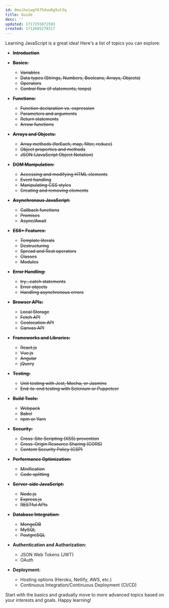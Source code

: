 ```yaml
---
id: 8msiheiwgf675duu6g5ut3q
title: Guide
desc: ''
updated: 1717255872593
created: 1712605278317
---
```


Learning JavaScript is a great idea! Here's a list of topics you can explore:

- ~~**Introduction**~~

- ~~**Basics:**~~
   - ~~Variables~~
   - ~~Data types (Strings, Numbers, Booleans, Arrays, Objects)~~
   - ~~Operators~~
   - ~~Control flow (if statements, loops)~~

- ~~**Functions:**~~
   - ~~Function declaration vs. expression~~
   - ~~Parameters and arguments~~
   - ~~Return statements~~
   - ~~Arrow functions~~

- ~~**Arrays and Objects:**~~
   - ~~Array methods (forEach, map, filter, reduce)~~
   - ~~Object properties and methods~~
   - ~~JSON (JavaScript Object Notation)~~

- ~~**DOM Manipulation:**~~
   - ~~Accessing and modifying HTML elements~~
   - ~~Event handling~~
   - ~~Manipulating CSS styles~~
   - ~~Creating and removing elements~~

- ~~**Asynchronous JavaScript:**~~
   - ~~Callback functions~~
   - ~~Promises~~
   - ~~Async/Await~~

- ~~**ES6+ Features:**~~
   - ~~Template literals~~
   - ~~Destructuring~~
   - ~~Spread and Rest operators~~
   - ~~Classes~~
   - ~~Modules~~

- ~~**Error Handling:**~~
   - ~~try...catch statements~~
   - ~~Error objects~~
   - ~~Handling asynchronous errors~~

- ~~**Browser APIs:**~~
   - ~~Local Storage~~
   - ~~Fetch API~~
   - ~~Geolocation API~~
   - ~~Canvas API~~

- ~~**Frameworks and Libraries:**~~
   - ~~React.js~~
   - ~~Vue.js~~
   - ~~Angular~~
   - ~~jQuery~~

- ~~**Testing:**~~
   - ~~Unit testing with Jest, Mocha, or Jasmine~~
   - ~~End-to-end testing with Selenium or Puppeteer~~

- ~~**Build Tools:**~~
    - ~~Webpack~~
    - ~~Babel~~
    - ~~npm or Yarn~~

- ~~**Security:**~~
    - ~~Cross-Site Scripting (XSS) prevention~~
    - ~~Cross-Origin Resource Sharing (CORS)~~
    - ~~Content Security Policy (CSP)~~

- ~~**Performance Optimization:**~~
    - ~~Minification~~
    - ~~Code splitting~~

- ~~**Server-side JavaScript:**~~
    - ~~Node.js~~
    - ~~Express.js~~
    - ~~RESTful APIs~~

- ~~**Database Integration:**~~
    - ~~MongoDB~~
    - ~~MySQL~~
    - ~~PostgreSQL~~

- **Authentication and Authorization:**
    - JSON Web Tokens (JWT)
    - OAuth

- **Deployment:**
    - Hosting options (Heroku, Netlify, AWS, etc.)
    - Continuous Integration/Continuous Deployment (CI/CD)

Start with the basics and gradually move to more advanced topics based on your interests and goals. Happy learning!